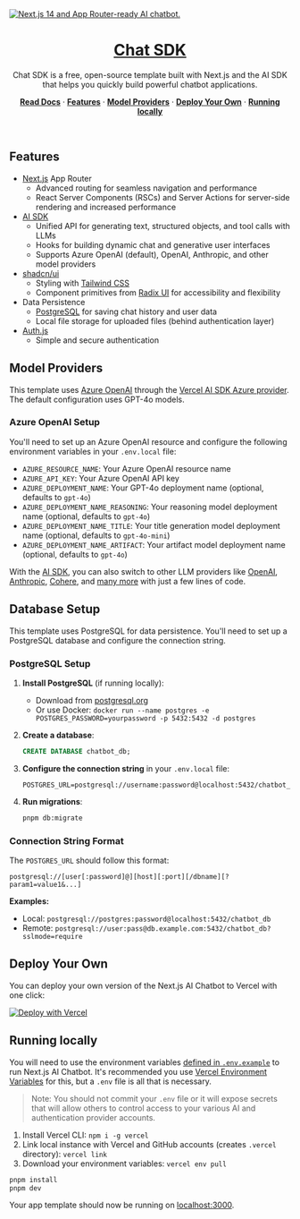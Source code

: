 <a href="https://chat.vercel.ai/">
  <img alt="Next.js 14 and App Router-ready AI chatbot." src="app/(chat)/opengraph-image.png">
  <h1 align="center">Chat SDK</h1>
</a>

<p align="center">
    Chat SDK is a free, open-source template built with Next.js and the AI SDK that helps you quickly build powerful chatbot applications.
</p>

<p align="center">
  <a href="https://chat-sdk.dev"><strong>Read Docs</strong></a> ·
  <a href="#features"><strong>Features</strong></a> ·
  <a href="#model-providers"><strong>Model Providers</strong></a> ·
  <a href="#deploy-your-own"><strong>Deploy Your Own</strong></a> ·
  <a href="#running-locally"><strong>Running locally</strong></a>
</p>
<br/>

## Features

- [Next.js](https://nextjs.org) App Router
  - Advanced routing for seamless navigation and performance
  - React Server Components (RSCs) and Server Actions for server-side rendering and increased performance
- [AI SDK](https://ai-sdk.dev/docs/introduction)
  - Unified API for generating text, structured objects, and tool calls with LLMs
  - Hooks for building dynamic chat and generative user interfaces
  - Supports Azure OpenAI (default), OpenAI, Anthropic, and other model providers
- [shadcn/ui](https://ui.shadcn.com)
  - Styling with [Tailwind CSS](https://tailwindcss.com)
  - Component primitives from [Radix UI](https://radix-ui.com) for accessibility and flexibility
- Data Persistence
  - [PostgreSQL](https://www.postgresql.org/) for saving chat history and user data
  - Local file storage for uploaded files (behind authentication layer)
- [Auth.js](https://authjs.dev)
  - Simple and secure authentication

## Model Providers

This template uses [Azure OpenAI](https://azure.microsoft.com/en-us/products/ai-services/openai-service) through the [Vercel AI SDK Azure provider](https://sdk.vercel.ai/providers/ai-sdk-providers/azure). The default configuration uses GPT-4o models.

### Azure OpenAI Setup

You'll need to set up an Azure OpenAI resource and configure the following environment variables in your `.env.local` file:

- `AZURE_RESOURCE_NAME`: Your Azure OpenAI resource name
- `AZURE_API_KEY`: Your Azure OpenAI API key
- `AZURE_DEPLOYMENT_NAME`: Your GPT-4o deployment name (optional, defaults to `gpt-4o`)
- `AZURE_DEPLOYMENT_NAME_REASONING`: Your reasoning model deployment name (optional, defaults to `gpt-4o`)
- `AZURE_DEPLOYMENT_NAME_TITLE`: Your title generation model deployment name (optional, defaults to `gpt-4o-mini`)
- `AZURE_DEPLOYMENT_NAME_ARTIFACT`: Your artifact model deployment name (optional, defaults to `gpt-4o`)

With the [AI SDK](https://ai-sdk.dev/docs/introduction), you can also switch to other LLM providers like [OpenAI](https://openai.com), [Anthropic](https://anthropic.com), [Cohere](https://cohere.com/), and [many more](https://ai-sdk.dev/providers/ai-sdk-providers) with just a few lines of code.

## Database Setup

This template uses PostgreSQL for data persistence. You'll need to set up a PostgreSQL database and configure the connection string.

### PostgreSQL Setup

1. **Install PostgreSQL** (if running locally):

   - Download from [postgresql.org](https://www.postgresql.org/download/)
   - Or use Docker: `docker run --name postgres -e POSTGRES_PASSWORD=yourpassword -p 5432:5432 -d postgres`

2. **Create a database**:

   ```sql
   CREATE DATABASE chatbot_db;
   ```

3. **Configure the connection string** in your `.env.local` file:

   ```env
   POSTGRES_URL=postgresql://username:password@localhost:5432/chatbot_db
   ```

4. **Run migrations**:
   ```bash
   pnpm db:migrate
   ```

### Connection String Format

The `POSTGRES_URL` should follow this format:

```
postgresql://[user[:password]@][host][:port][/dbname][?param1=value1&...]
```

**Examples:**

- Local: `postgresql://postgres:password@localhost:5432/chatbot_db`
- Remote: `postgresql://user:pass@db.example.com:5432/chatbot_db?sslmode=require`

## Deploy Your Own

You can deploy your own version of the Next.js AI Chatbot to Vercel with one click:

[![Deploy with Vercel](https://vercel.com/button)](https://vercel.com/templates/next.js/nextjs-ai-chatbot)

## Running locally

You will need to use the environment variables [defined in `.env.example`](.env.example) to run Next.js AI Chatbot. It's recommended you use [Vercel Environment Variables](https://vercel.com/docs/projects/environment-variables) for this, but a `.env` file is all that is necessary.

> Note: You should not commit your `.env` file or it will expose secrets that will allow others to control access to your various AI and authentication provider accounts.

1. Install Vercel CLI: `npm i -g vercel`
2. Link local instance with Vercel and GitHub accounts (creates `.vercel` directory): `vercel link`
3. Download your environment variables: `vercel env pull`

```bash
pnpm install
pnpm dev
```

Your app template should now be running on [localhost:3000](http://localhost:3000).
